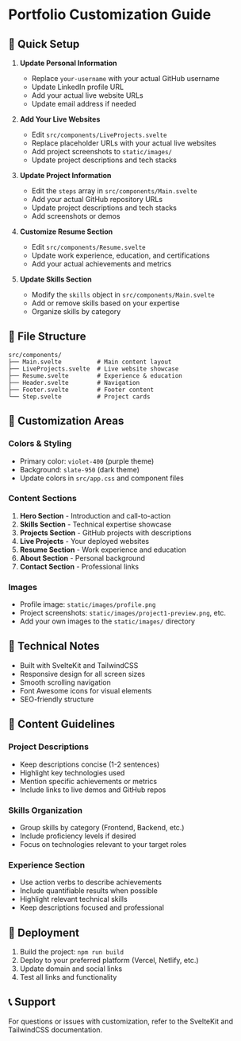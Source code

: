 # Portfolio Customization Guide

## 🚀 Quick Setup

1. **Update Personal Information**
   - Replace `your-username` with your actual GitHub username
   - Update LinkedIn profile URL
   - Add your actual live website URLs
   - Update email address if needed

2. **Add Your Live Websites**
   - Edit `src/components/LiveProjects.svelte`
   - Replace placeholder URLs with your actual live websites
   - Add project screenshots to `static/images/`
   - Update project descriptions and tech stacks

3. **Update Project Information**
   - Edit the `steps` array in `src/components/Main.svelte`
   - Add your actual GitHub repository URLs
   - Update project descriptions and tech stacks
   - Add screenshots or demos

4. **Customize Resume Section**
   - Edit `src/components/Resume.svelte`
   - Update work experience, education, and certifications
   - Add your actual achievements and metrics

5. **Update Skills Section**
   - Modify the `skills` object in `src/components/Main.svelte`
   - Add or remove skills based on your expertise
   - Organize skills by category

## 📁 File Structure

```
src/components/
├── Main.svelte          # Main content layout
├── LiveProjects.svelte  # Live website showcase
├── Resume.svelte        # Experience & education
├── Header.svelte        # Navigation
├── Footer.svelte        # Footer content
└── Step.svelte          # Project cards
```

## 🎨 Customization Areas

### Colors & Styling
- Primary color: `violet-400` (purple theme)
- Background: `slate-950` (dark theme)
- Update colors in `src/app.css` and component files

### Content Sections
1. **Hero Section** - Introduction and call-to-action
2. **Skills Section** - Technical expertise showcase
3. **Projects Section** - GitHub projects with descriptions
4. **Live Projects** - Your deployed websites
5. **Resume Section** - Work experience and education
6. **About Section** - Personal background
7. **Contact Section** - Professional links

### Images
- Profile image: `static/images/profile.png`
- Project screenshots: `static/images/project1-preview.png`, etc.
- Add your own images to the `static/images/` directory

## 🔧 Technical Notes

- Built with SvelteKit and TailwindCSS
- Responsive design for all screen sizes
- Smooth scrolling navigation
- Font Awesome icons for visual elements
- SEO-friendly structure

## 📝 Content Guidelines

### Project Descriptions
- Keep descriptions concise (1-2 sentences)
- Highlight key technologies used
- Mention specific achievements or metrics
- Include links to live demos and GitHub repos

### Skills Organization
- Group skills by category (Frontend, Backend, etc.)
- Include proficiency levels if desired
- Focus on technologies relevant to your target roles

### Experience Section
- Use action verbs to describe achievements
- Include quantifiable results when possible
- Highlight relevant technical skills
- Keep descriptions focused and professional

## 🚀 Deployment

1. Build the project: `npm run build`
2. Deploy to your preferred platform (Vercel, Netlify, etc.)
3. Update domain and social links
4. Test all links and functionality

## 📞 Support

For questions or issues with customization, refer to the SvelteKit and TailwindCSS documentation.
